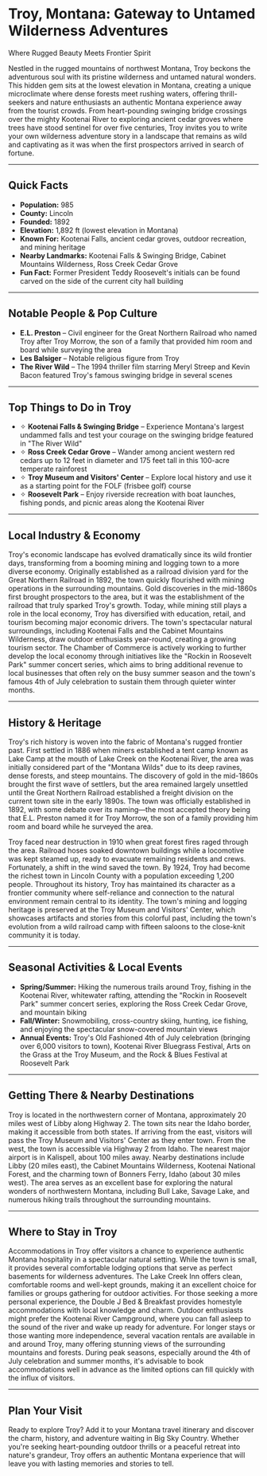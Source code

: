 # Troy, Montana: Gateway to Untamed Wilderness Adventures
Where Rugged Beauty Meets Frontier Spirit

Nestled in the rugged mountains of northwest Montana, Troy beckons the adventurous soul with its pristine wilderness and untamed natural wonders. This hidden gem sits at the lowest elevation in Montana, creating a unique microclimate where dense forests meet rushing waters, offering thrill-seekers and nature enthusiasts an authentic Montana experience away from the tourist crowds. From heart-pounding swinging bridge crossings over the mighty Kootenai River to exploring ancient cedar groves where trees have stood sentinel for over five centuries, Troy invites you to write your own wilderness adventure story in a landscape that remains as wild and captivating as it was when the first prospectors arrived in search of fortune.

---

## Quick Facts

- **Population:** 985
- **County:** Lincoln
- **Founded:** 1892
- **Elevation:** 1,892 ft (lowest elevation in Montana)
- **Known For:** Kootenai Falls, ancient cedar groves, outdoor recreation, and mining heritage
- **Nearby Landmarks:** Kootenai Falls & Swinging Bridge, Cabinet Mountains Wilderness, Ross Creek Cedar Grove
- **Fun Fact:** Former President Teddy Roosevelt's initials can be found carved on the side of the current city hall building

---

## Notable People & Pop Culture

- **E.L. Preston** – Civil engineer for the Great Northern Railroad who named Troy after Troy Morrow, the son of a family that provided him room and board while surveying the area
- **Les Balsiger** – Notable religious figure from Troy
- **The River Wild** – The 1994 thriller film starring Meryl Streep and Kevin Bacon featured Troy's famous swinging bridge in several scenes

---

## Top Things to Do in Troy

- ✧ **Kootenai Falls & Swinging Bridge** – Experience Montana's largest undammed falls and test your courage on the swinging bridge featured in "The River Wild"
- ✧ **Ross Creek Cedar Grove** – Wander among ancient western red cedars up to 12 feet in diameter and 175 feet tall in this 100-acre temperate rainforest
- ✧ **Troy Museum and Visitors' Center** – Explore local history and use it as a starting point for the FOLF (frisbee golf) course
- ✧ **Roosevelt Park** – Enjoy riverside recreation with boat launches, fishing ponds, and picnic areas along the Kootenai River

---

## Local Industry & Economy

Troy's economic landscape has evolved dramatically since its wild frontier days, transforming from a booming mining and logging town to a more diverse economy. Originally established as a railroad division yard for the Great Northern Railroad in 1892, the town quickly flourished with mining operations in the surrounding mountains. Gold discoveries in the mid-1860s first brought prospectors to the area, but it was the establishment of the railroad that truly sparked Troy's growth. Today, while mining still plays a role in the local economy, Troy has diversified with education, retail, and tourism becoming major economic drivers. The town's spectacular natural surroundings, including Kootenai Falls and the Cabinet Mountains Wilderness, draw outdoor enthusiasts year-round, creating a growing tourism sector. The Chamber of Commerce is actively working to further develop the local economy through initiatives like the "Rockin in Roosevelt Park" summer concert series, which aims to bring additional revenue to local businesses that often rely on the busy summer season and the town's famous 4th of July celebration to sustain them through quieter winter months.

---

## History & Heritage

Troy's rich history is woven into the fabric of Montana's rugged frontier past. First settled in 1886 when miners established a tent camp known as Lake Camp at the mouth of Lake Creek on the Kootenai River, the area was initially considered part of the "Montana Wilds" due to its deep ravines, dense forests, and steep mountains. The discovery of gold in the mid-1860s brought the first wave of settlers, but the area remained largely unsettled until the Great Northern Railroad established a freight division on the current town site in the early 1890s. The town was officially established in 1892, with some debate over its naming—the most accepted theory being that E.L. Preston named it for Troy Morrow, the son of a family providing him room and board while he surveyed the area. 

Troy faced near destruction in 1910 when great forest fires raged through the area. Railroad hoses soaked downtown buildings while a locomotive was kept steamed up, ready to evacuate remaining residents and crews. Fortunately, a shift in the wind saved the town. By 1924, Troy had become the richest town in Lincoln County with a population exceeding 1,200 people. Throughout its history, Troy has maintained its character as a frontier community where self-reliance and connection to the natural environment remain central to its identity. The town's mining and logging heritage is preserved at the Troy Museum and Visitors' Center, which showcases artifacts and stories from this colorful past, including the town's evolution from a wild railroad camp with fifteen saloons to the close-knit community it is today.

---

## Seasonal Activities & Local Events

- **Spring/Summer:** Hiking the numerous trails around Troy, fishing in the Kootenai River, whitewater rafting, attending the "Rockin in Roosevelt Park" summer concert series, exploring the Ross Creek Cedar Grove, and mountain biking
- **Fall/Winter:** Snowmobiling, cross-country skiing, hunting, ice fishing, and enjoying the spectacular snow-covered mountain views
- **Annual Events:** Troy's Old Fashioned 4th of July celebration (bringing over 6,000 visitors to town), Kootenai River Bluegrass Festival, Arts on the Grass at the Troy Museum, and the Rock & Blues Festival at Roosevelt Park

---

## Getting There & Nearby Destinations

Troy is located in the northwestern corner of Montana, approximately 20 miles west of Libby along Highway 2. The town sits near the Idaho border, making it accessible from both states. If arriving from the east, visitors will pass the Troy Museum and Visitors' Center as they enter town. From the west, the town is accessible via Highway 2 from Idaho. The nearest major airport is in Kalispell, about 100 miles away. Nearby destinations include Libby (20 miles east), the Cabinet Mountains Wilderness, Kootenai National Forest, and the charming town of Bonners Ferry, Idaho (about 30 miles west). The area serves as an excellent base for exploring the natural wonders of northwestern Montana, including Bull Lake, Savage Lake, and numerous hiking trails throughout the surrounding mountains.

---

## Where to Stay in Troy

Accommodations in Troy offer visitors a chance to experience authentic Montana hospitality in a spectacular natural setting. While the town is small, it provides several comfortable lodging options that serve as perfect basements for wilderness adventures. The Lake Creek Inn offers clean, comfortable rooms and well-kept grounds, making it an excellent choice for families or groups gathering for outdoor activities. For those seeking a more personal experience, the Double J Bed & Breakfast provides homestyle accommodations with local knowledge and charm. Outdoor enthusiasts might prefer the Kootenai River Campground, where you can fall asleep to the sound of the river and wake up ready for adventure. For longer stays or those wanting more independence, several vacation rentals are available in and around Troy, many offering stunning views of the surrounding mountains and forests. During peak seasons, especially around the 4th of July celebration and summer months, it's advisable to book accommodations well in advance as the limited options can fill quickly with the influx of visitors.

---

## Plan Your Visit

Ready to explore Troy? Add it to your Montana travel itinerary and discover the charm, history, and adventure waiting in Big Sky Country. Whether you're seeking heart-pounding outdoor thrills or a peaceful retreat into nature's grandeur, Troy offers an authentic Montana experience that will leave you with lasting memories and stories to tell.
